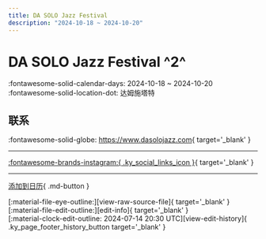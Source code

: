 ```yaml
---
title: DA SOLO Jazz Festival
description: "2024-10-18 ~ 2024-10-20"
---
```


# DA SOLO Jazz Festival ^2^

:fontawesome-solid-calendar-days: 2024-10-18 ~ 2024-10-20  
:fontawesome-solid-location-dot: 达姆施塔特  

## 联系

:fontawesome-solid-globe: <https://www.dasolojazz.com>{ target='_blank' }  

---

 [:fontawesome-brands-instagram:{ .ky_social_links_icon }](https://instagram.com/sunnysideswingstudio){ target='_blank' }

---

[添加到日历](https://swing.news/ics/zh-Hans/2024/de/da-solo-jazz-festival-2024.ics){ .md-button }

<div class="ky_page_footer" markdown>
<div class="ky_page_footer_trailing" markdown="span">
[:material-file-eye-outline:][view-raw-source-file]{ target='_blank' }
[:material-file-edit-outline:][edit-info]{ target='_blank' }
</div>
<div class="ky_page_footer_leading" markdown="span">
[:material-clock-edit-outline: 2024-07-14 20:30 UTC][view-edit-history]{ .ky_page_footer_history_button target='_blank' }
</div>
</div>

[view-raw-source-file]: https://github.com/swingdance/events/blob/main/2024/de/da-solo-jazz-festival-2024.json "查看原始源文件"
[edit-info]: https://github.com/swingdance/events/issues/new?assignees=&labels=update+event&projects=&template=03-update_entity.yml&title=%5B2024%2Fde%5D%20DA%20SOLO%20Jazz%20Festival&region=de&year=2024&id=da-solo-jazz-festival-2024&name=DA%20SOLO%20Jazz%20Festival&org_id= "编辑信息"

[view-edit-history]: https://github.com/swingdance/events/commits/main/2024/de/da-solo-jazz-festival-2024.json "查看编辑历史"
